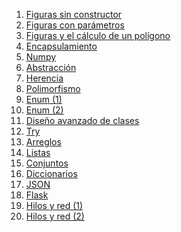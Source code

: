 1. [Figuras sin constructor](https://github.com/eliancamcar21/Programaci-n-Orientada-a-Objetos/blob/main/Practica1.py)  
2. [Figuras con parámetros](https://github.com/eliancamcar21/Programaci-n-Orientada-a-Objetos/blob/main/Practica2.py)  
3. [Figuras y el cálculo de un polígono](https://github.com/eliancamcar21/Programaci-n-Orientada-a-Objetos/blob/main/Practica3.py)  
4. [Encapsulamiento](https://github.com/eliancamcar21/Programaci-n-Orientada-a-Objetos/blob/main/Practica4.py)  
5. [Numpy](https://github.com/eliancamcar21/Programaci-n-Orientada-a-Objetos/blob/main/Practica5.py)  
6. [Abstracción](https://github.com/eliancamcar21/Programaci-n-Orientada-a-Objetos/blob/main/Practica6.py)  
7. [Herencia](https://github.com/eliancamcar21/Programaci-n-Orientada-a-Objetos/blob/main/Practica7.py)  
8. [Polimorfismo](https://github.com/eliancamcar21/Programaci-n-Orientada-a-Objetos/blob/main/Practica8.py)  
9. [Enum (1)](https://github.com/eliancamcar21/Programaci-n-Orientada-a-Objetos/blob/main/Practica9.py)  
10. [Enum (2)](https://github.com/eliancamcar21/Programaci-n-Orientada-a-Objetos/blob/main/Practica9(2).py)  
11. [Diseño avanzado de clases](https://github.com/eliancamcar21/Programaci-n-Orientada-a-Objetos/blob/main/Practica10.py)  
12. [Try](https://github.com/eliancamcar21/Programaci-n-Orientada-a-Objetos/blob/main/Practica12.py)  
13. [Arreglos](https://github.com/eliancamcar21/Programaci-n-Orientada-a-Objetos/blob/main/Practica13(Arreglos).py)  
14. [Listas](https://github.com/eliancamcar21/Programaci-n-Orientada-a-Objetos/blob/main/Practica13(Lista).py)  
15. [Conjuntos](https://github.com/eliancamcar21/Programaci-n-Orientada-a-Objetos/blob/main/Practica13(Conjuntos).py)  
16. [Diccionarios](https://github.com/eliancamcar21/Programaci-n-Orientada-a-Objetos/blob/main/Practica13(Diccionarios).py)  
17. [JSON](https://github.com/eliancamcar21/Programaci-n-Orientada-a-Objetos/blob/main/Practica14.py)  
18. [Flask](https://github.com/eliancamcar21/Programaci-n-Orientada-a-Objetos/blob/main/Practica15.py)  
19. [Hilos y red (1)](https://github.com/eliancamcar21/Programaci-n-Orientada-a-Objetos/blob/main/Practica16.py)  
20. [Hilos y red (2)](https://github.com/eliancamcar21/Programaci-n-Orientada-a-Objetos/blob/main/Practica16(2).py)
